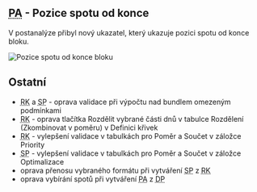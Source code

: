 ﻿---
categories: [fenix]
layout: fenix
---
## <abbr title="Postanalýza">PA</abbr> - Pozice spotu od konce
V postanalýze přibyl nový ukazatel, který ukazuje pozici spotu od konce bloku.

![Pozice spotu od konce bloku]({{site.url}}/data/pozicespotuodkoncebloku.png "Pozice spotu od konce bloku")


## Ostatní
<ul>
    <li><abbr title="Reachové křivky">RK</abbr> a <abbr title="Strategický plán">SP</abbr> - oprava validace při výpočtu nad bundlem omezeným podmínkami</li>
    <li><abbr title="Reachové křivky">RK</abbr> - oprava tlačítka Rozdělit vybrané části dnů v tabulce Rozdělení (Zkombinovat v poměru) v Definici křivek</li>
    <li><abbr title="Reachové křivky">RK</abbr> - vylepšení validace v tabulkách pro Poměr a Součet v záložce Priority</li>
    <li><abbr title="Strategický plán">SP</abbr> - vylepšení validace v tabulkách pro Poměr a Součet v záložce Optimalizace
    <li>oprava přenosu vybraného formátu při vytváření <abbr title="Strategický plán">SP</abbr> z <abbr title="Reachové křivky">RK</abbr></li>
    <li>oprava vybírání spotů při vytváření <abbr title="Postanalýza">PA</abbr> z <abbr title="Detailní plán">DP</abbr></li>
</ul>
